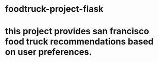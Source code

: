 # foodtruck-project-flask
# this project provides san francisco food truck recommendations based on user preferences. 
